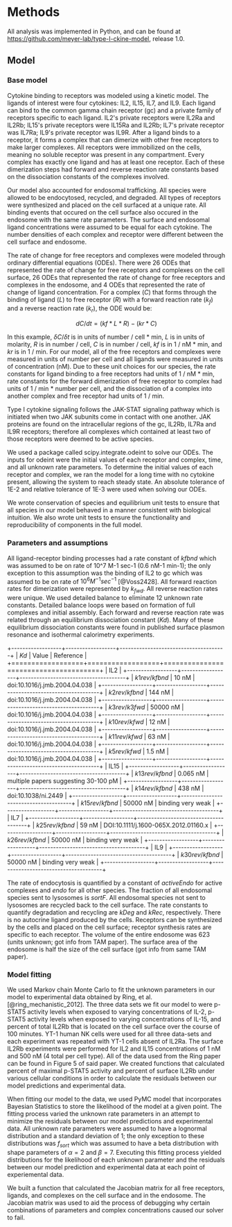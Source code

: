 # Methods

All analysis was implemented in Python, and can be found at <https://github.com/meyer-lab/type-I-ckine-model>, release 1.0.

## Model

### Base model

Cytokine binding to receptors was modeled using a kinetic model.  The ligands of interest were four cytokines: IL2, IL15, IL7, and IL9. Each ligand can bind to the common gamma chain receptor (gc) and a private family of receptors specific to each ligand. IL2's private receptors were IL2Ra and IL2Rb; IL15's private receptors were IL15Ra and IL2Rb; IL7's private receptor was IL7Ra; IL9's private receptor was IL9R. After a ligand binds to a receptor, it forms a complex that can dimerize with other free receptors to make larger complexes. All receptors were immobilized on the cells, meaning no soluble receptor was present in any compartment. Every complex has exactly one ligand and has at least one receptor. Each of these dimerization steps had forward and reverse reaction rate constants based on the dissociation constants of the complexes involved.

Our model also accounted for endosomal trafficking. All species were allowed to be endocytosed, recycled, and degraded. All types of receptors were synthesized and placed on the cell surfaced at a unique rate. All binding events that occured on the cell surface also occured in the endosome with the same rate parameters. The surface and endosomal ligand concentrations were assumed to be equal for each cytokine. The number densities of each complex and receptor were different between the cell surface and endosome. 

The rate of change for free receptors and complexes were modeled through ordinary differential equations (ODEs). There were 26 ODEs that represented the rate of change for free receptors and complexes on the cell surface, 26 ODEs that represented the rate of change for free receptors and complexes in the endosome, and 4 ODEs that represented the rate of change of ligand concentration. For a complex ($C$) that forms through the binding of ligand ($L$) to free receptor ($R$) with a forward reaction rate ($k_f$) and a reverse reaction rate ($k_r$), the ODE would be:

$$dC/dt=(kf*L*R)-(kr*C)$$ 

In this example, $\delta C/\delta t$ is in units of number / cell * min, $L$ is in units of molarity, $R$ is in number / cell, $C$ is in number / cell, $kf$ is in 1 / nM * min, and $kr$ is in 1 / min. For our model, all of the free receptors and complexes were measured in units of number per cell and all ligands were measured in units of concentration (nM). Due to these unit choices for our species, the rate constants for ligand binding to a free receptors had units of 1 / nM * min, rate constants for the forward dimerization of free receptor to complex had units of 1 / min * number per cell, and the dissociation of a complex into another complex and free receptor had units of 1 / min.

Type I cytokine signaling follows the JAK-STAT signaling pathway which is initiated when two JAK subunits come in contact with one another. JAK proteins are found on the intracellular regions of the gc, IL2Rb, IL7Ra and IL9R receptors; therefore all complexes which contained at least two of those receptors were deemed to be active species.

We used a package called scipy.integrate.odeint to solve our ODEs. The inputs for odeint were the initial values of each receptor and complex, time, and all unknown rate parameters. To determine the initial values of each receptor and complex, we ran the model for a  long time with no cytokine present, allowing the system to reach steady state. An absolute tolerance of 1E-2 and relative tolerance of 1E-3 were used when solving our ODEs.

We wrote conservation of species and equilibrium unit tests to ensure that all species in our model behaved in a manner consistent with biological intuition. We also wrote unit tests to ensure the functionality and reproducibility of components in the full model.


### Parameters and assumptions

All ligand-receptor binding processes had a rate constant of $kfbnd$ which was assumed to be on rate of 10^7 M-1 sec-1 (0.6 nM-1 min-1); the only exception to this assumption was the binding of IL2 to gc which was assumed to be on rate of $10^6 M^{-1} sec^{-1}$ [@Voss2428]. All forward reaction rates for dimerization were represented by $k_{fwd}$. All reverse reaction rates were unique. We used detailed balance to eliminate 12 unknown rate constants. Detailed balance loops were based on formation of full complexes and initial assembly. Each forward and reverse reaction rate was related through an equilibrium dissociation constant ($Kd$). Many of these equilibrium dissociation constants were found in published surface plasmon resonance and isothermal calorimetry experiments.


+------------------+------------------+--------------------------------------+
| $Kd$             | Value            | Reference                            |
+==================+==================+======================================+
| IL2                                                                        |
+------------------+------------------+--------------------------------------+
| $k1rev$/$kfbnd$  | 10 nM            | doi:10.1016/j.jmb.2004.04.038        |
+------------------+------------------+--------------------------------------+
| $k2rev$/$kfbnd$  | 144 nM           | doi:10.1016/j.jmb.2004.04.038        |
+------------------+------------------+--------------------------------------+
| $k3rev$/$k3fwd$  | 50000 nM         | doi:10.1016/j.jmb.2004.04.038        |
+------------------+------------------+--------------------------------------+
| $k10rev$/$kfwd$  | 12 nM            | doi:10.1016/j.jmb.2004.04.038        |
+------------------+------------------+--------------------------------------+
| $k11rev$/$kfwd$  | 63 nM            | doi:10.1016/j.jmb.2004.04.038        |
+------------------+------------------+--------------------------------------+
| $k5rev$/$kfwd$   | 1.5 nM           | doi:10.1016/j.jmb.2004.04.038        |
+------------------+------------------+--------------------------------------+
| IL15                                                                       |
+------------------+------------------+--------------------------------------+
| $k13rev$/$kfbnd$ | 0.065 nM         | multiple papers suggesting 30-100 pM |
+------------------+------------------+--------------------------------------+
| $k14rev$/$kfbnd$ | 438 nM           | doi:10.1038/ni.2449                  |
+------------------+------------------+--------------------------------------+
| $k15rev$/$kfbnd$ | 50000 nM         | binding very weak                    |
+------------------+------------------+--------------------------------------+
| IL7                                                                        |
+------------------+------------------+--------------------------------------+
| $k25rev$/$kfbnd$ | 59 nM            | DOI:10.1111/j.1600-065X.2012.01160.x |
+------------------+------------------+--------------------------------------+
| $k26rev$/$kfbnd$ | 50000 nM         | binding very weak                    |
+------------------+------------------+--------------------------------------+
| IL9                                                                        |
+------------------+------------------+--------------------------------------+
| $k30rev$/$kfbnd$ | 50000 nM         | binding very weak                    |
+------------------+------------------+--------------------------------------+


The rate of endocytosis is quantified by a constant of $activeEndo$ for active complexes and $endo$ for all other species. The fraction of all endosomal species sent to lysosomes is $sortF$. All endosomal species not sent to lysosomes are recycled back to the cell surface. The rate constants to quantify degradation and recycling are $kDeg$ and $kRec$, respectively. There is no autocrine ligand produced by the cells. Receptors can be synthesized by the cells and placed on the cell surface; receptor synthesis rates are specific to each receptor. The volume of the entire endosome was 623 (units unknown; got info from TAM paper). The surface area of the endosome is half the size of the cell surface (got info from same TAM paper).


### Model fitting

We used Markov chain Monte Carlo to fit the unknown parameters in our model to experimental data obtained by Ring, et al. [@ring_mechanistic_2012]. The three data sets we fit our model to were p-STAT5 activity levels when exposed to varying concentrations of IL-2, p-STAT5 activity levels when exposed to varying concentrations of IL-15, and percent of total IL2Rb that is located on the cell surface over the course of 100 minutes. YT-1 human NK cells were used for all three data-sets and each experiment was repeated with YT-1 cells absent of IL2Ra. The surface IL2Rb experiments were performed for IL2 and IL15 concentrations of 1 nM and 500 nM (4 total per cell type). All of the data used from the Ring paper can be found in Figure 5 of said paper. We created functions that calculated percent of maximal p-STAT5 activity and percent of surface IL2Rb under various cellular conditions in order to calculate the residuals between our model predictions and experimental data. 

When fitting our model to the data, we used PyMC model that incorporates Bayesian Statistics to store the likelihood of the model at a given point. The fitting process varied the unknown rate parameters in an attempt to minimize the residuals between our model predictions and experimental data. All unknown rate parameters were assumed to have a lognormal distribution and a standard deviation of 1; the only exception to these distributions was $f_{sort}$ which was assumed to have a beta distribution with shape parameters of $\alpha=2$ and $\beta=7$. Executing this fitting process yielded distributions for the likelihood of each unknown parameter and the residuals between our model prediction and experimental data at each point of experiemental data. 

We built a function that calculated the Jacobian matrix for all free receptors, ligands, and complexes on the cell surface and in the endosome. The Jacobian matrix was used to aid the process of debugging why certain combinations of parameters and complex concentrations caused our solver to fail. 
